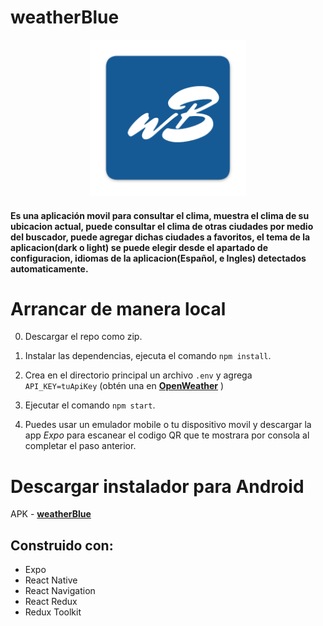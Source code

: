 # weatherBlue

<p align="center">
  <img height="250" src="./assets/icon.png" />
</p>

#### Es una aplicación movil para consultar el clima, muestra el clima de su ubicacion actual, puede consultar el clima de otras ciudades por medio del buscador, puede agregar dichas ciudades a favoritos, el tema de la aplicacion(dark o light) se puede elegir desde el apartado de configuracion, idiomas de la aplicacion(Español, e Ingles) detectados automaticamente.

# Arrancar de manera local

0. Descargar el repo como zip.

1. Instalar las dependencias, ejecuta el comando `npm install`.

2. Crea en el directorio principal un archivo `.env` y agrega `API_KEY=tuApiKey` (obtén una en **<a href="https://openweathermap.org/api" target="_blank" rel="noreferrer">OpenWeather</a>** )

3. Ejecutar el comando `npm start`.

4. Puedes usar un emulador mobile o tu dispositivo movil y descargar la app *Expo* para escanear el codigo QR que te mostrara por consola al completar el paso anterior.


# Descargar instalador para Android

APK - **<a href="https://expo.dev/accounts/mrbluegru/projects/weatherBlue/builds/aeb493e2-3364-4426-8dda-b64acca24e7a" target="_blank" rel="noreferrer">weatherBlue</a>**


## Construido con:

- Expo
- React Native
- React Navigation
- React Redux
- Redux Toolkit
